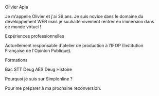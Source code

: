 Olivier Apia

Je m'appelle Olivier et j'ai 36 ans.
Je suis novice dans le domaine du développement WEB mais je souhaite vivement rentrer en immersion dans ce monde virtuel !

Expériences professionnelles

Actuellement responsable d'atelier de production à l'IFOP (Institution Française de l'Opinion Publique).

Formations

Bac STT
Deug AES
Deug Histoire

Pourquoi je suis sur Simplonline ?

Pour me préparer à ma prochaine reconversion.
